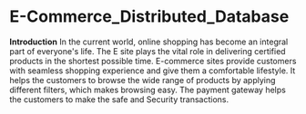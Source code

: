 # E-Commerce_Distributed_Database
**Introduction**
In the current world, online shopping has become an integral part of everyone's life. The E site plays the vital role in delivering certified products in the shortest possible time. E-commerce sites provide customers with seamless shopping experience and give them a comfortable lifestyle. It helps the customers to browse the wide range of products by applying different filters, which makes browsing easy. The payment gateway helps the customers to make the safe and Security transactions.
